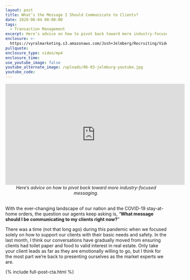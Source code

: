 ```yaml
---
layout: post
title: What’s the Message I Should Communicate to Clients?
date: 2020-06-04 00:00:00
tags:
  - Transaction Management
excerpt: Here’s advice on how to pivot back toward more industry-focused messaging.
enclosure: >-
  https://vyralmarketing.s3.amazonaws.com/Josh+Jelmberg/Recruiting/Videos/Whats+the+Message+I+Should+Communicate+to+Clients_.mp4
pullquote:
enclosure_type: video/mp4
enclosure_time:
use_youtube_image: false
youtube_alternate_image: /uploads/06-03-jelmburg-youtube.jpg
youtube_code:
---
```


<center><iframe width="560" height="315" src="https://www.youtube.com/embed/aYtr4gjrWrE?rel=0" frameborder="0" allow="accelerometer; autoplay; encrypted-media; gyroscope; picture-in-picture" allowfullscreen=""></iframe></center>

<center><em>Here&rsquo;s advice on how to pivot back toward more industry-focused messaging.</em></center>

<br>With the ever-changing landscape of our nation and the COVID-19 stay-at-home orders, the question our agents keep asking is, “**What message should I be communicating to my clients right now?**”

There was a time (not that long ago) during this pandemic when we focused solely on how to support our clients with their basic needs and safety. In the last month, I think our conversations have gradually moved from ensuring clients had toilet paper and food to valid interest in real estate. Only take your client leads as far as they are emotionally willing to go, but I think for the most part we’re back to presenting ourselves as the market experts we are.

{% include full-post-cta.html %}